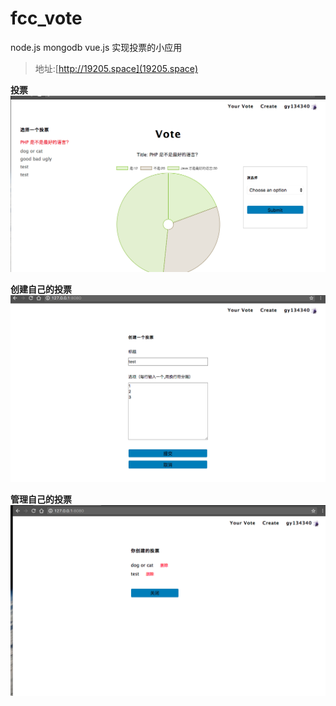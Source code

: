 # fcc_vote


node.js mongodb vue.js 实现投票的小应用
> 地址:[http://19205.space](19205.space)

**投票**
![](client/assets/img/vote.png)

**创建自己的投票**
![](client/assets/img/create.png)

**管理自己的投票**
![](client/assets/img/yours.png)
